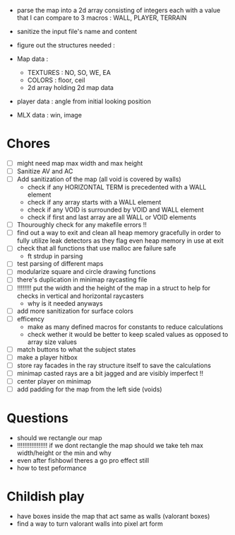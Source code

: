 - parse the map into a 2d array consisting of integers each with a value that I can compare to 3 macros : WALL, PLAYER, TERRAIN
- sanitize the input file's name and content
- figure out the structures needed :

- Map data :

  - TEXTURES : NO, SO, WE, EA
  - COLORS : floor, ceil
  - 2d array holding 2d map data

- player data : angle from initial looking position
- MLX data : win, image


# Chores

- [ ] might need map max width and max height
- [ ] Sanitize AV and AC
- [ ] Add sanitization of the map (all void is covered by walls)
  - check if any HORIZONTAL TERM is precedented with a WALL element
  - check if any array starts with a WALL element
  - check if any VOID is surrounded by VOID and WALL element
  - check if first and last array are all WALL or VOID elements
- [ ] Thouroughly check for any makefile errors !!
- [ ] find out a way to exit and clean all heap memory gracefully in order to fully utilize leak detectors as they flag even heap memory in use at exit 
- [ ] check that all functions that use malloc are failure safe
  - ft strdup in parsing 
- [ ] test parsing of different maps
- [ ] modularize square and circle drawing functions
- [ ] there's duplication in minimap raycasting file
- [ ] !!!!!!!! put the width and the height of the map in a struct to help for checks in vertical and horizontal raycasters
  - why is it needed anyways
- [ ] add more sanitization for surface colors
- [ ] efficency
  - make as many defined macros for constants to reduce calculations
  - check wether it would be better to keep scaled values as opposed to array size values
- [ ] match buttons to what the subject states
- [ ] make a player hitbox
- [ ] store ray facades in the ray structure itself to save the calculations
- [ ] minimap casted rays are a bit jagged and are visibly imperfect !!
- [ ] center player on minimap
- [ ] add padding for the map from the left side (voids)

# Questions

- should we rectangle our map
- !!!!!!!!!!!!!!!!! if we dont rectangle the map should we take teh max width/height or the min and why
- even after fishbowl theres a go pro effect still
- how to test peformance

# Childish play

- have boxes inside the map that act same as walls (valorant boxes)
- find a way to turn valorant walls into pixel art form